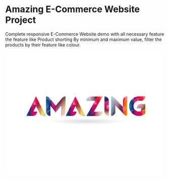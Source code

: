 # Amazing E-Commerce Website Project


Complete responsive E-Commerce Website demo with all necessary feature the feature 
like Product shorting By minimum and maximum value, filter the products
by their feature like colour.



![Logo](https://github.com/YuvrajTak/MyAmazon/blob/main/E-Commerc/src/assets/amazingLogo.jpg)

